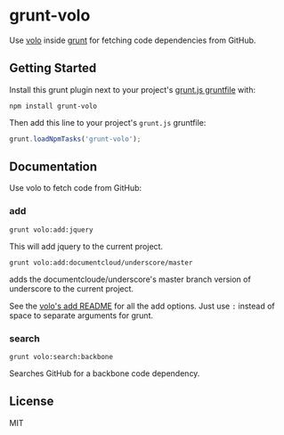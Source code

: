 # grunt-volo

Use [volo](https://github.com/volojs) inside
[grunt](https://github.com/cowboy/grunt) for fetching code dependencies from
GitHub.

## Getting Started

Install this grunt plugin next to your project's
[grunt.js gruntfile](https://github.com/cowboy/grunt/blob/master/docs/getting_started.md) with:

    npm install grunt-volo

Then add this line to your project's `grunt.js` gruntfile:

```javascript
grunt.loadNpmTasks('grunt-volo');
```

## Documentation

Use volo to fetch code from GitHub:

### add

    grunt volo:add:jquery

This will add jquery to the current project.

    grunt volo:add:documentcloud/underscore/master

adds the documentcloude/underscore's master branch version of underscore to
the current project.

See the [volo's add README](https://github.com/volojs/volo/blob/master/commands/add/doc.md)
for all the add options. Just use `:` instead of space to separate arguments
for grunt.

### search

    grunt volo:search:backbone

Searches GitHub for a backbone code dependency.

## License

MIT
